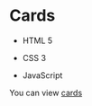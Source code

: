 # Cards
- HTML 5
* CSS 3 
+ JavaScript

You can view [cards](https://tatyanamorozova.github.io/Cards/)
